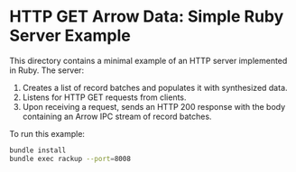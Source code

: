 <!---
  Licensed to the Apache Software Foundation (ASF) under one
  or more contributor license agreements.  See the NOTICE file
  distributed with this work for additional information
  regarding copyright ownership.  The ASF licenses this file
  to you under the Apache License, Version 2.0 (the
  "License"); you may not use this file except in compliance
  with the License.  You may obtain a copy of the License at

    http://www.apache.org/licenses/LICENSE-2.0

  Unless required by applicable law or agreed to in writing,
  software distributed under the License is distributed on an
  "AS IS" BASIS, WITHOUT WARRANTIES OR CONDITIONS OF ANY
  KIND, either express or implied.  See the License for the
  specific language governing permissions and limitations
  under the License.
-->

# HTTP GET Arrow Data: Simple Ruby Server Example

This directory contains a minimal example of an HTTP server implemented in Ruby. The server:
1. Creates a list of record batches and populates it with synthesized data.
2. Listens for HTTP GET requests from clients.
3. Upon receiving a request, sends an HTTP 200 response with the body containing an Arrow IPC stream of record batches.

To run this example:

```sh
bundle install
bundle exec rackup --port=8008
```
